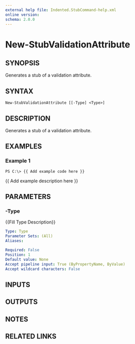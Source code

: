 ```yaml
---
external help file: Indented.StubCommand-help.xml
online version: 
schema: 2.0.0
---
```


# New-StubValidationAttribute

## SYNOPSIS
Generates a stub of a validation attribute.

## SYNTAX

```
New-StubValidationAttribute [[-Type] <Type>]
```

## DESCRIPTION
Generates a stub of a validation attribute.

## EXAMPLES

### Example 1
```
PS C:\> {{ Add example code here }}
```

{{ Add example description here }}

## PARAMETERS

### -Type
{{Fill Type Description}}

```yaml
Type: Type
Parameter Sets: (All)
Aliases: 

Required: False
Position: 1
Default value: None
Accept pipeline input: True (ByPropertyName, ByValue)
Accept wildcard characters: False
```

## INPUTS

## OUTPUTS

## NOTES

## RELATED LINKS

